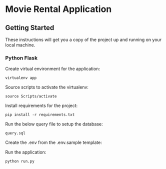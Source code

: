 # Movie Rental Application

## Getting Started
These instructions will get you a copy of the project up and running on your local machine.

### Python Flask
Create virtual environment for the application:<br />
```
virtualenv app
```
 
Source scripts to activate the virtualenv:<br />
```
source Scripts/activate
```
 
Install requirements for the project:<br />
```
pip install -r requirements.txt
```
 
Run the below query file to setup the database:<br />
```
query.sql
```

Create the .env from the .env.sample template:<br />

Run the application:<br />
```
python run.py
```
